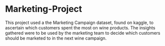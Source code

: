 # Marketing-Project
This project used a the Marketing Campaign dataset, found on kaggle, to ascertain which customers spent the most on wine products. The insights gathered were to be used by the marketing team to decide which customers should be marketed to in the next wine campaign.

